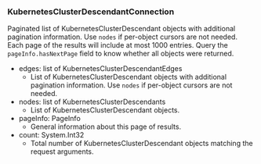 ### KubernetesClusterDescendantConnection
Paginated list of KubernetesClusterDescendant objects with additional pagination information. Use `nodes` if per-object cursors are not needed. Each page of the results will include at most 1000 entries. Query the `pageInfo.hasNextPage` field to know whether all objects were returned.

- edges: list of KubernetesClusterDescendantEdges
  - List of KubernetesClusterDescendant objects with additional pagination information. Use `nodes` if per-object cursors are not needed.
- nodes: list of KubernetesClusterDescendants
  - List of KubernetesClusterDescendant objects.
- pageInfo: PageInfo
  - General information about this page of results.
- count: System.Int32
  - Total number of KubernetesClusterDescendant objects matching the request arguments.
